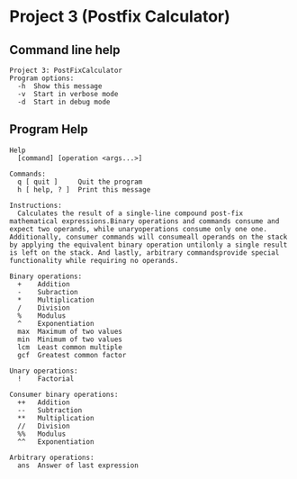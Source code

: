 # Project 3 (Postfix Calculator)

## Command line help

    Project 3: PostFixCalculator
    Program options:
      -h  Show this message
      -v  Start in verbose mode
      -d  Start in debug mode

## Program Help

    Help
      [command] [operation <args...>]

    Commands:
      q [ quit ]     Quit the program
      h [ help, ? ]  Print this message

    Instructions:
      Calculates the result of a single-line compound post-fix mathematical expressions.Binary operations and commands consume and expect two operands, while unaryoperations consume only one one. Additionally, consumer commands will consumeall operands on the stack by applying the equivalent binary operation untilonly a single result is left on the stack. And lastly, arbitrary commandsprovide special functionality while requiring no operands.

    Binary operations:
      +    Addition
      -    Subraction
      *    Multiplication
      /    Division
      %    Modulus
      ^    Exponentiation
      max  Maximum of two values
      min  Minimum of two values
      lcm  Least common multiple
      gcf  Greatest common factor

    Unary operations:
      !    Factorial

    Consumer binary operations:
      ++   Addition
      --   Subtraction
      **   Multiplication
      //   Division
      %%   Modulus
      ^^   Exponentiation

    Arbitrary operations:
      ans  Answer of last expression
